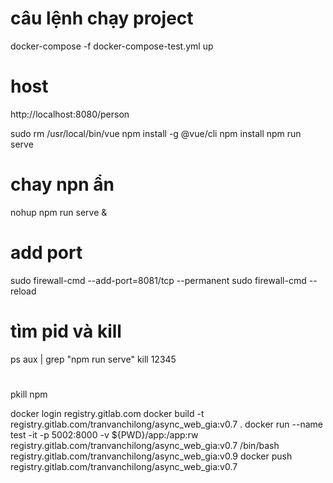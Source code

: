 # câu lệnh chạy project 
docker-compose -f docker-compose-test.yml up

# host

http://localhost:8080/person


sudo rm /usr/local/bin/vue
npm install -g @vue/cli
npm install
npm run serve
# chay npn ẩn
nohup npm run serve &
# add port
sudo firewall-cmd --add-port=8081/tcp --permanent
sudo firewall-cmd --reload
# tìm pid và kill
ps aux | grep "npm run serve"
kill 12345
# 
pkill npm

docker login registry.gitlab.com
docker build -t registry.gitlab.com/tranvanchilong/async_web_gia:v0.7 . 
docker run --name test -it -p 5002:8000 -v ${PWD}/app:/app:rw registry.gitlab.com/tranvanchilong/async_web_gia:v0.7 /bin/bash 
registry.gitlab.com/tranvanchilong/async_web_gia:v0.9
docker push registry.gitlab.com/tranvanchilong/async_web_gia:v0.7
